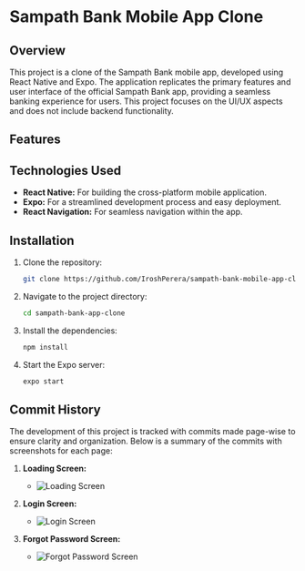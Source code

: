 # Sampath Bank Mobile App Clone

## Overview
This project is a clone of the Sampath Bank mobile app, developed using React Native and Expo. The application replicates the primary features and user interface of the official Sampath Bank app, providing a seamless banking experience for users. This project focuses on the UI/UX aspects and does not include backend functionality.

## Features


## Technologies Used
- **React Native:** For building the cross-platform mobile application.
- **Expo:** For a streamlined development process and easy deployment.
- **React Navigation:** For seamless navigation within the app.

## Installation
1. Clone the repository:
   ```bash
   git clone https://github.com/IroshPerera/sampath-bank-mobile-app-clone.git
   ```
2. Navigate to the project directory:
   ```bash
   cd sampath-bank-app-clone
   ```
3. Install the dependencies:
   ```bash
   npm install
   ```
4. Start the Expo server:
   ```bash
   expo start 
   ```

## Commit History

The development of this project is tracked with commits made page-wise to ensure clarity and organization. Below is a summary of the commits with screenshots for each page:

1. **Loading Screen:**
   - ![Loading Screen](screenshots/loading-screen.png)

2. **Login Screen:**
   - ![Login Screen](screenshots/login-screen.png)

3. **Forgot Password Screen:**
   - ![Forgot Password Screen](screenshots/forgot-password-screen.png)
